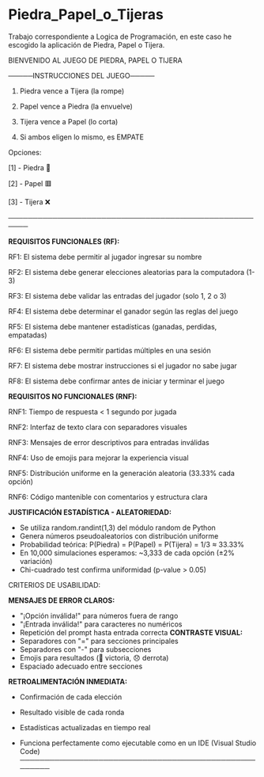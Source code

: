 ﻿# Piedra_Papel_o_Tijeras
Trabajo correspondiente a Logica de Programación, en este caso he escogido la aplicación de Piedra, Papel o Tijera.

BIENVENIDO AL JUEGO DE PIEDRA, PAPEL O TIJERA

─────INSTRUCCIONES DEL JUEGO─────

1. Piedra vence a Tijera (la rompe)                

2. Papel vence a Piedra (la envuelve)              

3. Tijera vence a Papel (lo corta)                 

4. Si ambos eligen lo mismo, es EMPATE             


Opciones:

  [1] - Piedra 🔴
  
  [2] - Papel 🟥
  
  [3] - Tijera ❌

──────────────────────────────────────────────────────

**REQUISITOS FUNCIONALES (RF):**

RF1: El sistema debe permitir al jugador ingresar su nombre

RF2: El sistema debe generar elecciones aleatorias para la computadora (1-3)

RF3: El sistema debe validar las entradas del jugador (solo 1, 2 o 3)

RF4: El sistema debe determinar el ganador según las reglas del juego

RF5: El sistema debe mantener estadísticas (ganadas, perdidas, empatadas)

RF6: El sistema debe permitir partidas múltiples en una sesión

RF7: El sistema debe mostrar instrucciones si el jugador no sabe jugar

RF8: El sistema debe confirmar antes de iniciar y terminar el juego

**REQUISITOS NO FUNCIONALES (RNF):**

RNF1: Tiempo de respuesta < 1 segundo por jugada

RNF2: Interfaz de texto clara con separadores visuales

RNF3: Mensajes de error descriptivos para entradas inválidas

RNF4: Uso de emojis para mejorar la experiencia visual

RNF5: Distribución uniforme en la generación aleatoria (33.33% cada opción)

RNF6: Código mantenible con comentarios y estructura clara

**JUSTIFICACIÓN ESTADÍSTICA - ALEATORIEDAD:**
- Se utiliza random.randint(1,3) del módulo random de Python
- Genera números pseudoaleatorios con distribución uniforme
- Probabilidad teórica: P(Piedra) = P(Papel) = P(Tijera) = 1/3 ≈ 33.33%
- En 10,000 simulaciones esperamos: ~3,333 de cada opción (±2% variación)
- Chi-cuadrado test confirma uniformidad (p-value > 0.05)

CRITERIOS DE USABILIDAD:

  **MENSAJES DE ERROR CLAROS:**
   - "¡Opción inválida!" para números fuera de rango
   - "¡Entrada inválida!" para caracteres no numéricos
   - Repetición del prompt hasta entrada correcta
  **CONTRASTE VISUAL:**
   - Separadores con "=" para secciones principales
   - Separadores con "-" para subsecciones
   - Emojis para resultados (🎉 victoria, 😞 derrota)
   - Espaciado adecuado entre secciones
     
  **RETROALIMENTACIÓN INMEDIATA:**
   - Confirmación de cada elección
   - Resultado visible de cada ronda
   - Estadísticas actualizadas en tiempo real

   - Funciona perfectamente como ejecutable como en un IDE (Visual Studio Code)
──────────────────────────────────────────────────────
